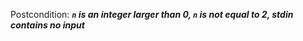 Postcondition: ***`n` is an integer larger than 0, `n` is not equal to 2, stdin contains no input***